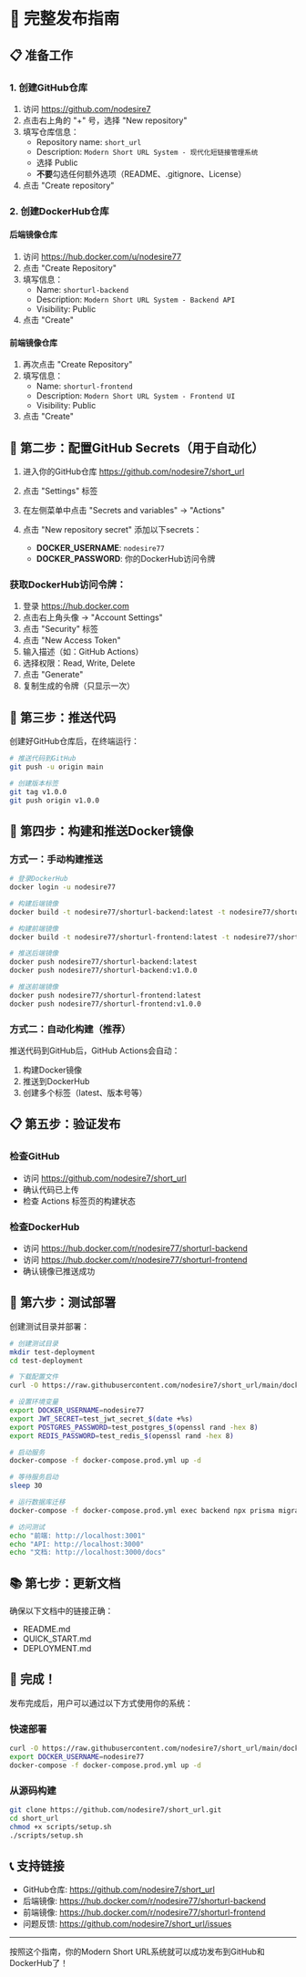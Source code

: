 # 🚀 完整发布指南

## 📋 准备工作

### 1. 创建GitHub仓库

1. 访问 https://github.com/nodesire7
2. 点击右上角的 "+" 号，选择 "New repository"
3. 填写仓库信息：
   - Repository name: `short_url`
   - Description: `Modern Short URL System - 现代化短链接管理系统`
   - 选择 Public
   - **不要**勾选任何额外选项（README、.gitignore、License）
4. 点击 "Create repository"

### 2. 创建DockerHub仓库

#### 后端镜像仓库
1. 访问 https://hub.docker.com/u/nodesire77
2. 点击 "Create Repository"
3. 填写信息：
   - Name: `shorturl-backend`
   - Description: `Modern Short URL System - Backend API`
   - Visibility: Public
4. 点击 "Create"

#### 前端镜像仓库
1. 再次点击 "Create Repository"
2. 填写信息：
   - Name: `shorturl-frontend`
   - Description: `Modern Short URL System - Frontend UI`
   - Visibility: Public
3. 点击 "Create"

## 🔧 第二步：配置GitHub Secrets（用于自动化）

1. 进入你的GitHub仓库 https://github.com/nodesire7/short_url
2. 点击 "Settings" 标签
3. 在左侧菜单中点击 "Secrets and variables" → "Actions"
4. 点击 "New repository secret" 添加以下secrets：

   - **DOCKER_USERNAME**: `nodesire77`
   - **DOCKER_PASSWORD**: 你的DockerHub访问令牌

### 获取DockerHub访问令牌：
1. 登录 https://hub.docker.com
2. 点击右上角头像 → "Account Settings"
3. 点击 "Security" 标签
4. 点击 "New Access Token"
5. 输入描述（如：GitHub Actions）
6. 选择权限：Read, Write, Delete
7. 点击 "Generate"
8. 复制生成的令牌（只显示一次）

## 🚀 第三步：推送代码

创建好GitHub仓库后，在终端运行：

```bash
# 推送代码到GitHub
git push -u origin main

# 创建版本标签
git tag v1.0.0
git push origin v1.0.0
```

## 🐳 第四步：构建和推送Docker镜像

### 方式一：手动构建推送

```bash
# 登录DockerHub
docker login -u nodesire77

# 构建后端镜像
docker build -t nodesire77/shorturl-backend:latest -t nodesire77/shorturl-backend:v1.0.0 ./backend

# 构建前端镜像
docker build -t nodesire77/shorturl-frontend:latest -t nodesire77/shorturl-frontend:v1.0.0 ./frontend

# 推送后端镜像
docker push nodesire77/shorturl-backend:latest
docker push nodesire77/shorturl-backend:v1.0.0

# 推送前端镜像
docker push nodesire77/shorturl-frontend:latest
docker push nodesire77/shorturl-frontend:v1.0.0
```

### 方式二：自动化构建（推荐）

推送代码到GitHub后，GitHub Actions会自动：
1. 构建Docker镜像
2. 推送到DockerHub
3. 创建多个标签（latest、版本号等）

## 📋 第五步：验证发布

### 检查GitHub
- 访问 https://github.com/nodesire7/short_url
- 确认代码已上传
- 检查 Actions 标签页的构建状态

### 检查DockerHub
- 访问 https://hub.docker.com/r/nodesire77/shorturl-backend
- 访问 https://hub.docker.com/r/nodesire77/shorturl-frontend
- 确认镜像已推送成功

## 🎯 第六步：测试部署

创建测试目录并部署：

```bash
# 创建测试目录
mkdir test-deployment
cd test-deployment

# 下载配置文件
curl -O https://raw.githubusercontent.com/nodesire7/short_url/main/docker-compose.prod.yml

# 设置环境变量
export DOCKER_USERNAME=nodesire77
export JWT_SECRET=test_jwt_secret_$(date +%s)
export POSTGRES_PASSWORD=test_postgres_$(openssl rand -hex 8)
export REDIS_PASSWORD=test_redis_$(openssl rand -hex 8)

# 启动服务
docker-compose -f docker-compose.prod.yml up -d

# 等待服务启动
sleep 30

# 运行数据库迁移
docker-compose -f docker-compose.prod.yml exec backend npx prisma migrate deploy

# 访问测试
echo "前端: http://localhost:3001"
echo "API: http://localhost:3000"
echo "文档: http://localhost:3000/docs"
```

## 📚 第七步：更新文档

确保以下文档中的链接正确：
- README.md
- QUICK_START.md
- DEPLOYMENT.md

## 🎉 完成！

发布完成后，用户可以通过以下方式使用你的系统：

### 快速部署
```bash
curl -O https://raw.githubusercontent.com/nodesire7/short_url/main/docker-compose.prod.yml
export DOCKER_USERNAME=nodesire77
docker-compose -f docker-compose.prod.yml up -d
```

### 从源码构建
```bash
git clone https://github.com/nodesire7/short_url.git
cd short_url
chmod +x scripts/setup.sh
./scripts/setup.sh
```

## 📞 支持链接

- GitHub仓库: https://github.com/nodesire7/short_url
- 后端镜像: https://hub.docker.com/r/nodesire77/shorturl-backend
- 前端镜像: https://hub.docker.com/r/nodesire77/shorturl-frontend
- 问题反馈: https://github.com/nodesire7/short_url/issues

---

按照这个指南，你的Modern Short URL系统就可以成功发布到GitHub和DockerHub了！
